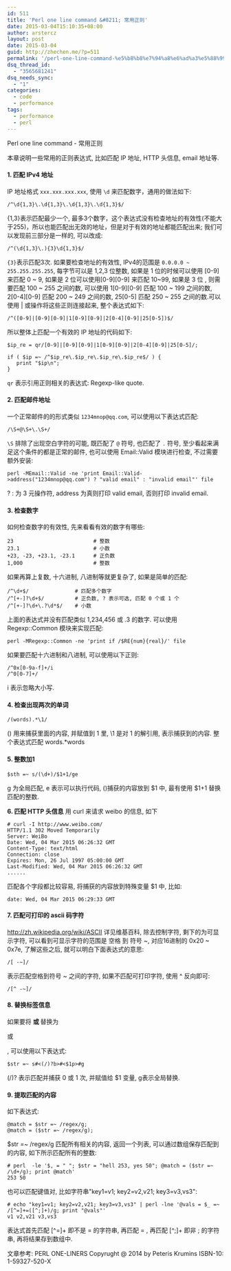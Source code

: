 ```yaml
---
id: 511
title: 'Perl one line command &#8211; 常用正则'
date: 2015-03-04T15:10:35+08:00
author: arstercz
layout: post
date: 2015-03-04
guid: http://zhechen.me/?p=511
permalink: '/perl-one-line-command-%e5%b8%b8%e7%94%a8%e6%ad%a3%e5%88%99/'
dsq_thread_id:
  - "3565681241"
dsq_needs_sync:
  - "1"
categories:
  - code
  - performance
tags:
  - performance
  - perl
---
```

Perl one line command - 常用正则

本章说明一些常用的正则表达式, 比如匹配 IP 地址, HTTP 头信息, email 地址等.

#### 1. 匹配 IPv4 地址

IP 地址格式 `xxx.xxx.xxx.xxx`, 使用 `\d` 来匹配数字，通用的做法如下:
```
/^\d{1,3}\.\d{1,3}\.\d{1,3}\.\d{1,3}$/
```
{1,3}表示匹配最少一个, 最多3个数字，这个表达式没有检查地址的有效性(不能大于255)，所以也能匹配出无效的地址，但是对于有效的地址都能匹配出来; 我们可以发现前三部分是一样的, 可以改成:
```
/^(\d{1,3}\.){3}\d{1,3}$/
```

`{3}`表示匹配3次. 如果要检查地址的有效性, IPv4的范围是 `0.0.0.0 ~ 255.255.255.255`, 每字节可以是 1,2,3 位整数, 如果是 1 位的时候可以使用 [0-9] 来匹配 0 ~ 9, 如果是 2 位可以使用[0-9][0-9] 来匹配 10~99, 如果是 3 位 , 则需要匹配 100 ~ 255 之间的数, 可以使用 1[0-9][0-9] 匹配 100 ~ 199 之间的数, 2[0-4][0-9] 匹配 200 ~ 249 之间的数, 25[0-5] 匹配 250 ~ 255 之间的数.可以使用 | 或操作将这些正则连接起来, 整个表达式如下:
```
/^([0-9]|[0-9][0-9]|1[0-9][0-9]|2[0-4][0-9]|25[0-5])$/
```
所以整体上匹配一个有效的 IP 地址的代码如下:
```
$ip_re = qr/[0-9]|[0-9][0-9]|1[0-9][0-9]|2[0-4][0-9]|25[0-5]/;

if ( $ip =~ /^$ip_re\.$ip_re\.$ip_re\.$ip_re$/ ) {
   print "$ip\n";
}
```

`qr` 表示引用正则相关的表达式: Regexp-like quote.

#### 2. 匹配邮件地址

一个正常邮件的的形式类似 `1234mnop@qq.com`, 可以使用以下表达式匹配:
```
/\S+@\S+\.\S+/
```
`\S` 排除了出现空白字符的可能, 既匹配了 `@` 符号, 也匹配了 `.` 符号, 至少看起来满足这个条件的都是正常的邮件, 也可以使用 Email::Valid 模块进行检查, 不过需要额外安装:
```
perl -MEmail::Valid -ne 'print Email::Valid->address("1234mnop@qq.com") ? "valid email" : "invalid email"' file
```
? : 为 3 元操作符, address 为真则打印 valid email, 否则打印 invalid email.

#### 3. 检查数字

如何检查数字的有效性, 先来看看有效的数字有哪些:
```
23                          # 整数
23.1                        # 小数
+23, -23, +23.1, -23.1      # 正负数
1,000                       # 整数
```
如果再算上复数, 十六进制, 八进制等就更复杂了, 如果是简单的匹配:
```
/^\d+$/               # 匹配多个数字
/^[+-]?\d+$/          # 正负数, ? 表示可选, 匹配 0 个或 1 个
/^[+-]?\d+\.?\d*$/    # 小数
```
上面的表达式并没有匹配类似 1,234,456 或 .3 的数字. 可以使用 Regexp::Common 模块来实现匹配:
```
perl -MRegexp::Common -ne 'print if /$RE{num}{real}/' file
```
如果要匹配十六进制和八进制, 可以使用以下正则:
```
/^0x[0-9a-f]+/i
/^0[0-7]+/
```
i 表示忽略大小写.

#### 4. 检查出现两次的单词

```
/(words).*\1/
```
() 用来捕获里面的内容, 并赋值到 1 里, \1 是对 1 的解引用, 表示捕获到的内容. 整个表达式匹配 words.*words

#### 5. 整数加1

```
$sth =~ s/(\d+)/$1+1/ge
```
g 为全局匹配, e 表示可以执行代码, ()捕获的内容放到 $1 中, 最有使用 $1+1 替换匹配的整数.

<strong>6. 匹配 HTTP 头信息</strong>
用 curl 来请求 weibo 的信息, 如下
```
# curl -I http://www.weibo.com/
HTTP/1.1 302 Moved Temporarily
Server: WeiBo
Date: Wed, 04 Mar 2015 06:26:32 GMT
Content-Type: text/html
Connection: close
Expires: Mon, 26 Jul 1997 05:00:00 GMT
Last-Modified: Wed, 04 Mar 2015 06:26:32 GMT
......
```
匹配各个字段都比较容易, 将捕获的内容放到特殊变量 $1 中, 比如:
```
date: Wed, 04 Mar 2015 06:29:33 GMT
```

#### 7. 匹配可打印的 ascii 码字符

<a href="http://zh.wikipedia.org/wiki/ASCII">http://zh.wikipedia.org/wiki/ASCII</a>
详见维基百科, 除去控制字符, 剩下的为可显示字符, 可以看到可显示字符的范围是 空格 到 符号 ~, 对应16进制的 0x20 ~ 0x7e, 了解这些之后, 就可以明白下面表达式的意思:
```
/[ -~]/
```
表示匹配空格到符号 ~ 之间的字符, 如果不匹配可打印字符, 使用 ^ 反向即可:
```
/[^ -~]/
```

#### 8. 替换标签信息

如果要将 <b> 或 </b> 替换为 <p> 或 </p>, 可以使用以下表达式:
```
$str =~ s#<(/)?b>#<$1p>#g
```
(/)? 表示匹配并捕获 0 或 1 次, 并赋值给 $1 变量, g表示全局替换.

#### 9. 提取匹配的内容

如下表达式:
```
@match = $str =~ /regex/g;
@match = ($str =~ /regex/g);
```
$str =~ /regex/g 匹配所有相关的内容, 返回一个列表, 可以通过数组保存匹配到的内容, 如下所示匹配所有的整数:
```
# perl  -le '$, = " "; $str = "hell 253, yes 50"; @match = ($str =~ /\d+/g); print @match'
253 50
```
也可以匹配键值对, 比如字符串"key1=v1; key2=v2,v21; key3=v3,vs3":
```
# echo "key1=v1; key2=v2,v21; key3=v3,vs3" | perl -lne '@vals = $_ =~ /[^=]+=([^;]+)/g; print "@vals"'
v1 v2,v21 v3,vs3
```
表达式首先匹配 [^=]+ 即不是 = 的字符串, 再匹配 = , 再匹配 [^;]+ 即非 ; 的字符串, 再将结果存到数组中.

文章参考: PERL ONE-LINERS Copyrught @ 2014 by Peteris Krumins ISBN-10: 1-59327-520-X

